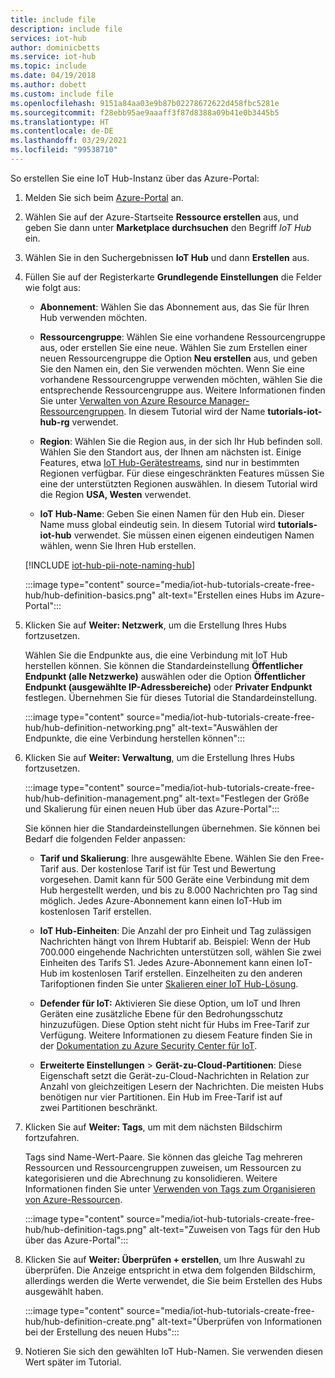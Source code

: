 ```yaml
---
title: include file
description: include file
services: iot-hub
author: dominicbetts
ms.service: iot-hub
ms.topic: include
ms.date: 04/19/2018
ms.author: dobett
ms.custom: include file
ms.openlocfilehash: 9151a84aa03e9b87b02278672622d458fbc5281e
ms.sourcegitcommit: f28ebb95ae9aaaff3f87d8388a09b41e0b3445b5
ms.translationtype: HT
ms.contentlocale: de-DE
ms.lasthandoff: 03/29/2021
ms.locfileid: "99538710"
---
```

So erstellen Sie eine IoT Hub-Instanz über das Azure-Portal:

1. Melden Sie sich beim [Azure-Portal](https://portal.azure.com) an.

1. Wählen Sie auf der Azure-Startseite **Ressource erstellen** aus, und geben Sie dann unter **Marketplace durchsuchen** den Begriff *IoT Hub* ein.

1. Wählen Sie in den Suchergebnissen **IoT Hub** und dann **Erstellen** aus.

1. Füllen Sie auf der Registerkarte **Grundlegende Einstellungen** die Felder wie folgt aus:

   - **Abonnement**: Wählen Sie das Abonnement aus, das Sie für Ihren Hub verwenden möchten.

   - **Ressourcengruppe**: Wählen Sie eine vorhandene Ressourcengruppe aus, oder erstellen Sie eine neue. Wählen Sie zum Erstellen einer neuen Ressourcengruppe die Option **Neu erstellen** aus, und geben Sie den Namen ein, den Sie verwenden möchten. Wenn Sie eine vorhandene Ressourcengruppe verwenden möchten, wählen Sie die entsprechende Ressourcengruppe aus. Weitere Informationen finden Sie unter [Verwalten von Azure Resource Manager-Ressourcengruppen](../articles/azure-resource-manager/management/manage-resource-groups-portal.md). In diesem Tutorial wird der Name **tutorials-iot-hub-rg** verwendet.

   - **Region**: Wählen Sie die Region aus, in der sich Ihr Hub befinden soll. Wählen Sie den Standort aus, der Ihnen am nächsten ist. Einige Features, etwa [IoT Hub-Gerätestreams](../articles/iot-hub/iot-hub-device-streams-overview.md), sind nur in bestimmten Regionen verfügbar. Für diese eingeschränkten Features müssen Sie eine der unterstützten Regionen auswählen. In diesem Tutorial wird die Region **USA, Westen** verwendet.

   - **IoT Hub-Name**: Geben Sie einen Namen für den Hub ein. Dieser Name muss global eindeutig sein. In diesem Tutorial wird **tutorials-iot-hub** verwendet. Sie müssen einen eigenen eindeutigen Namen wählen, wenn Sie Ihren Hub erstellen.

   [!INCLUDE [iot-hub-pii-note-naming-hub](iot-hub-pii-note-naming-hub.md)]

   :::image type="content" source="media/iot-hub-tutorials-create-free-hub/hub-definition-basics.png" alt-text="Erstellen eines Hubs im Azure-Portal":::

1. Klicken Sie auf **Weiter: Netzwerk**, um die Erstellung Ihres Hubs fortzusetzen.

   Wählen Sie die Endpunkte aus, die eine Verbindung mit IoT Hub herstellen können. Sie können die Standardeinstellung **Öffentlicher Endpunkt (alle Netzwerke)** auswählen oder die Option **Öffentlicher Endpunkt (ausgewählte IP-Adressbereiche)** oder **Privater Endpunkt** festlegen. Übernehmen Sie für dieses Tutorial die Standardeinstellung.

   :::image type="content" source="media/iot-hub-tutorials-create-free-hub/hub-definition-networking.png" alt-text="Auswählen der Endpunkte, die eine Verbindung herstellen können":::

1. Klicken Sie auf **Weiter: Verwaltung**, um die Erstellung Ihres Hubs fortzusetzen.

   :::image type="content" source="media/iot-hub-tutorials-create-free-hub/hub-definition-management.png" alt-text="Festlegen der Größe und Skalierung für einen neuen Hub über das Azure-Portal":::

   Sie können hier die Standardeinstellungen übernehmen. Sie können bei Bedarf die folgenden Felder anpassen:

   - **Tarif und Skalierung**: Ihre ausgewählte Ebene. Wählen Sie den Free-Tarif aus. Der kostenlose Tarif ist für Test und Bewertung vorgesehen. Damit kann für 500 Geräte eine Verbindung mit dem Hub hergestellt werden, und bis zu 8.000 Nachrichten pro Tag sind möglich. Jedes Azure-Abonnement kann einen IoT-Hub im kostenlosen Tarif erstellen.

   - **IoT Hub-Einheiten**: Die Anzahl der pro Einheit und Tag zulässigen Nachrichten hängt von Ihrem Hubtarif ab. Beispiel: Wenn der Hub 700.000 eingehende Nachrichten unterstützen soll, wählen Sie zwei Einheiten des Tarifs S1.
   Jedes Azure-Abonnement kann einen IoT-Hub im kostenlosen Tarif erstellen. Einzelheiten zu den anderen Tarifoptionen finden Sie unter [Skalieren einer IoT Hub-Lösung](../articles/iot-hub/iot-hub-scaling.md).

   - **Defender für IoT:** Aktivieren Sie diese Option, um IoT und Ihren Geräten eine zusätzliche Ebene für den Bedrohungsschutz hinzuzufügen. Diese Option steht nicht für Hubs im Free-Tarif zur Verfügung. Weitere Informationen zu diesem Feature finden Sie in der [Dokumentation zu Azure Security Center für IoT](/azure/asc-for-iot/).

   - **Erweiterte Einstellungen** > **Gerät-zu-Cloud-Partitionen**: Diese Eigenschaft setzt die Gerät-zu-Cloud-Nachrichten in Relation zur Anzahl von gleichzeitigen Lesern der Nachrichten. Die meisten Hubs benötigen nur vier Partitionen. Ein Hub im Free-Tarif ist auf zwei Partitionen beschränkt.

1. Klicken Sie auf **Weiter: Tags**, um mit dem nächsten Bildschirm fortzufahren.

   Tags sind Name-Wert-Paare. Sie können das gleiche Tag mehreren Ressourcen und Ressourcengruppen zuweisen, um Ressourcen zu kategorisieren und die Abrechnung zu konsolidieren. Weitere Informationen finden Sie unter [Verwenden von Tags zum Organisieren von Azure-Ressourcen](../articles/azure-resource-manager/management/tag-resources.md).

   :::image type="content" source="media/iot-hub-tutorials-create-free-hub/hub-definition-tags.png" alt-text="Zuweisen von Tags für den Hub über das Azure-Portal":::

1. Klicken Sie auf **Weiter: Überprüfen + erstellen**, um Ihre Auswahl zu überprüfen. Die Anzeige entspricht in etwa dem folgenden Bildschirm, allerdings werden die Werte verwendet, die Sie beim Erstellen des Hubs ausgewählt haben.

   :::image type="content" source="media/iot-hub-tutorials-create-free-hub/hub-definition-create.png" alt-text="Überprüfen von Informationen bei der Erstellung des neuen Hubs":::

1. Notieren Sie sich den gewählten IoT Hub-Namen. Sie verwenden diesen Wert später im Tutorial.
